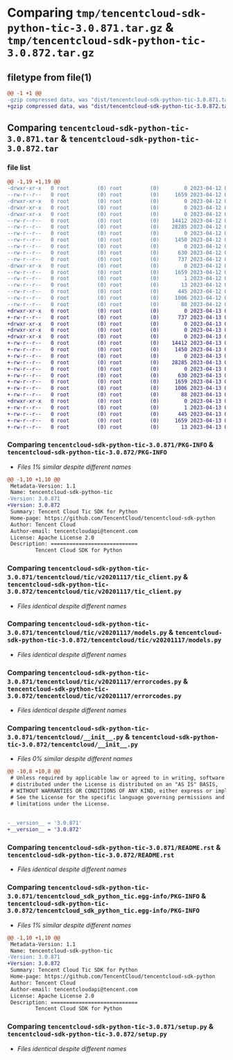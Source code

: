 # Comparing `tmp/tencentcloud-sdk-python-tic-3.0.871.tar.gz` & `tmp/tencentcloud-sdk-python-tic-3.0.872.tar.gz`

## filetype from file(1)

```diff
@@ -1 +1 @@
-gzip compressed data, was "dist/tencentcloud-sdk-python-tic-3.0.871.tar", last modified: Wed Apr 12 00:43:35 2023, max compression
+gzip compressed data, was "dist/tencentcloud-sdk-python-tic-3.0.872.tar", last modified: Thu Apr 13 01:03:06 2023, max compression
```

## Comparing `tencentcloud-sdk-python-tic-3.0.871.tar` & `tencentcloud-sdk-python-tic-3.0.872.tar`

### file list

```diff
@@ -1,19 +1,19 @@
-drwxr-xr-x   0 root         (0) root         (0)        0 2023-04-12 00:43:35.000000 tencentcloud-sdk-python-tic-3.0.871/
--rw-r--r--   0 root         (0) root         (0)     1659 2023-04-12 00:43:35.000000 tencentcloud-sdk-python-tic-3.0.871/PKG-INFO
-drwxr-xr-x   0 root         (0) root         (0)        0 2023-04-12 00:43:35.000000 tencentcloud-sdk-python-tic-3.0.871/tencentcloud/
-drwxr-xr-x   0 root         (0) root         (0)        0 2023-04-12 00:43:35.000000 tencentcloud-sdk-python-tic-3.0.871/tencentcloud/tic/
-drwxr-xr-x   0 root         (0) root         (0)        0 2023-04-12 00:43:35.000000 tencentcloud-sdk-python-tic-3.0.871/tencentcloud/tic/v20201117/
--rw-r--r--   0 root         (0) root         (0)    14412 2023-04-12 00:43:35.000000 tencentcloud-sdk-python-tic-3.0.871/tencentcloud/tic/v20201117/tic_client.py
--rw-r--r--   0 root         (0) root         (0)    28285 2023-04-12 00:43:35.000000 tencentcloud-sdk-python-tic-3.0.871/tencentcloud/tic/v20201117/models.py
--rw-r--r--   0 root         (0) root         (0)        0 2023-04-12 00:43:35.000000 tencentcloud-sdk-python-tic-3.0.871/tencentcloud/tic/v20201117/__init__.py
--rw-r--r--   0 root         (0) root         (0)     1450 2023-04-12 00:43:35.000000 tencentcloud-sdk-python-tic-3.0.871/tencentcloud/tic/v20201117/errorcodes.py
--rw-r--r--   0 root         (0) root         (0)        0 2023-04-12 00:43:35.000000 tencentcloud-sdk-python-tic-3.0.871/tencentcloud/tic/__init__.py
--rw-r--r--   0 root         (0) root         (0)      630 2023-04-12 00:43:35.000000 tencentcloud-sdk-python-tic-3.0.871/tencentcloud/__init__.py
--rw-r--r--   0 root         (0) root         (0)      737 2023-04-12 00:43:35.000000 tencentcloud-sdk-python-tic-3.0.871/README.rst
-drwxr-xr-x   0 root         (0) root         (0)        0 2023-04-12 00:43:35.000000 tencentcloud-sdk-python-tic-3.0.871/tencentcloud_sdk_python_tic.egg-info/
--rw-r--r--   0 root         (0) root         (0)     1659 2023-04-12 00:43:35.000000 tencentcloud-sdk-python-tic-3.0.871/tencentcloud_sdk_python_tic.egg-info/PKG-INFO
--rw-r--r--   0 root         (0) root         (0)        1 2023-04-12 00:43:35.000000 tencentcloud-sdk-python-tic-3.0.871/tencentcloud_sdk_python_tic.egg-info/dependency_links.txt
--rw-r--r--   0 root         (0) root         (0)       13 2023-04-12 00:43:35.000000 tencentcloud-sdk-python-tic-3.0.871/tencentcloud_sdk_python_tic.egg-info/top_level.txt
--rw-r--r--   0 root         (0) root         (0)      445 2023-04-12 00:43:35.000000 tencentcloud-sdk-python-tic-3.0.871/tencentcloud_sdk_python_tic.egg-info/SOURCES.txt
--rw-r--r--   0 root         (0) root         (0)     1006 2023-04-12 00:43:35.000000 tencentcloud-sdk-python-tic-3.0.871/setup.py
--rw-r--r--   0 root         (0) root         (0)       88 2023-04-12 00:43:35.000000 tencentcloud-sdk-python-tic-3.0.871/setup.cfg
+drwxr-xr-x   0 root         (0) root         (0)        0 2023-04-13 01:03:06.000000 tencentcloud-sdk-python-tic-3.0.872/
+-rw-r--r--   0 root         (0) root         (0)      737 2023-04-13 01:03:06.000000 tencentcloud-sdk-python-tic-3.0.872/README.rst
+drwxr-xr-x   0 root         (0) root         (0)        0 2023-04-13 01:03:06.000000 tencentcloud-sdk-python-tic-3.0.872/tencentcloud/
+drwxr-xr-x   0 root         (0) root         (0)        0 2023-04-13 01:03:06.000000 tencentcloud-sdk-python-tic-3.0.872/tencentcloud/tic/
+drwxr-xr-x   0 root         (0) root         (0)        0 2023-04-13 01:03:06.000000 tencentcloud-sdk-python-tic-3.0.872/tencentcloud/tic/v20201117/
+-rw-r--r--   0 root         (0) root         (0)    14412 2023-04-13 01:03:06.000000 tencentcloud-sdk-python-tic-3.0.872/tencentcloud/tic/v20201117/tic_client.py
+-rw-r--r--   0 root         (0) root         (0)     1450 2023-04-13 01:03:06.000000 tencentcloud-sdk-python-tic-3.0.872/tencentcloud/tic/v20201117/errorcodes.py
+-rw-r--r--   0 root         (0) root         (0)        0 2023-04-13 01:03:06.000000 tencentcloud-sdk-python-tic-3.0.872/tencentcloud/tic/v20201117/__init__.py
+-rw-r--r--   0 root         (0) root         (0)    28285 2023-04-13 01:03:06.000000 tencentcloud-sdk-python-tic-3.0.872/tencentcloud/tic/v20201117/models.py
+-rw-r--r--   0 root         (0) root         (0)        0 2023-04-13 01:03:06.000000 tencentcloud-sdk-python-tic-3.0.872/tencentcloud/tic/__init__.py
+-rw-r--r--   0 root         (0) root         (0)      630 2023-04-13 01:03:06.000000 tencentcloud-sdk-python-tic-3.0.872/tencentcloud/__init__.py
+-rw-r--r--   0 root         (0) root         (0)     1659 2023-04-13 01:03:06.000000 tencentcloud-sdk-python-tic-3.0.872/PKG-INFO
+-rw-r--r--   0 root         (0) root         (0)     1006 2023-04-13 01:03:06.000000 tencentcloud-sdk-python-tic-3.0.872/setup.py
+-rw-r--r--   0 root         (0) root         (0)       88 2023-04-13 01:03:06.000000 tencentcloud-sdk-python-tic-3.0.872/setup.cfg
+drwxr-xr-x   0 root         (0) root         (0)        0 2023-04-13 01:03:06.000000 tencentcloud-sdk-python-tic-3.0.872/tencentcloud_sdk_python_tic.egg-info/
+-rw-r--r--   0 root         (0) root         (0)        1 2023-04-13 01:03:06.000000 tencentcloud-sdk-python-tic-3.0.872/tencentcloud_sdk_python_tic.egg-info/dependency_links.txt
+-rw-r--r--   0 root         (0) root         (0)      445 2023-04-13 01:03:06.000000 tencentcloud-sdk-python-tic-3.0.872/tencentcloud_sdk_python_tic.egg-info/SOURCES.txt
+-rw-r--r--   0 root         (0) root         (0)     1659 2023-04-13 01:03:06.000000 tencentcloud-sdk-python-tic-3.0.872/tencentcloud_sdk_python_tic.egg-info/PKG-INFO
+-rw-r--r--   0 root         (0) root         (0)       13 2023-04-13 01:03:06.000000 tencentcloud-sdk-python-tic-3.0.872/tencentcloud_sdk_python_tic.egg-info/top_level.txt
```

### Comparing `tencentcloud-sdk-python-tic-3.0.871/PKG-INFO` & `tencentcloud-sdk-python-tic-3.0.872/PKG-INFO`

 * *Files 1% similar despite different names*

```diff
@@ -1,10 +1,10 @@
 Metadata-Version: 1.1
 Name: tencentcloud-sdk-python-tic
-Version: 3.0.871
+Version: 3.0.872
 Summary: Tencent Cloud Tic SDK for Python
 Home-page: https://github.com/TencentCloud/tencentcloud-sdk-python
 Author: Tencent Cloud
 Author-email: tencentcloudapi@tencent.com
 License: Apache License 2.0
 Description: ============================
         Tencent Cloud SDK for Python
```

### Comparing `tencentcloud-sdk-python-tic-3.0.871/tencentcloud/tic/v20201117/tic_client.py` & `tencentcloud-sdk-python-tic-3.0.872/tencentcloud/tic/v20201117/tic_client.py`

 * *Files identical despite different names*

### Comparing `tencentcloud-sdk-python-tic-3.0.871/tencentcloud/tic/v20201117/models.py` & `tencentcloud-sdk-python-tic-3.0.872/tencentcloud/tic/v20201117/models.py`

 * *Files identical despite different names*

### Comparing `tencentcloud-sdk-python-tic-3.0.871/tencentcloud/tic/v20201117/errorcodes.py` & `tencentcloud-sdk-python-tic-3.0.872/tencentcloud/tic/v20201117/errorcodes.py`

 * *Files identical despite different names*

### Comparing `tencentcloud-sdk-python-tic-3.0.871/tencentcloud/__init__.py` & `tencentcloud-sdk-python-tic-3.0.872/tencentcloud/__init__.py`

 * *Files 0% similar despite different names*

```diff
@@ -10,8 +10,8 @@
 # Unless required by applicable law or agreed to in writing, software
 # distributed under the License is distributed on an "AS IS" BASIS,
 # WITHOUT WARRANTIES OR CONDITIONS OF ANY KIND, either express or implied.
 # See the License for the specific language governing permissions and
 # limitations under the License.
 
 
-__version__ = '3.0.871'
+__version__ = '3.0.872'
```

### Comparing `tencentcloud-sdk-python-tic-3.0.871/README.rst` & `tencentcloud-sdk-python-tic-3.0.872/README.rst`

 * *Files identical despite different names*

### Comparing `tencentcloud-sdk-python-tic-3.0.871/tencentcloud_sdk_python_tic.egg-info/PKG-INFO` & `tencentcloud-sdk-python-tic-3.0.872/tencentcloud_sdk_python_tic.egg-info/PKG-INFO`

 * *Files 1% similar despite different names*

```diff
@@ -1,10 +1,10 @@
 Metadata-Version: 1.1
 Name: tencentcloud-sdk-python-tic
-Version: 3.0.871
+Version: 3.0.872
 Summary: Tencent Cloud Tic SDK for Python
 Home-page: https://github.com/TencentCloud/tencentcloud-sdk-python
 Author: Tencent Cloud
 Author-email: tencentcloudapi@tencent.com
 License: Apache License 2.0
 Description: ============================
         Tencent Cloud SDK for Python
```

### Comparing `tencentcloud-sdk-python-tic-3.0.871/setup.py` & `tencentcloud-sdk-python-tic-3.0.872/setup.py`

 * *Files identical despite different names*

